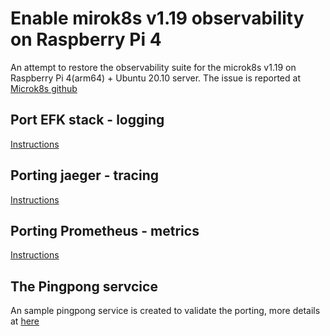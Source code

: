 # Enable mirok8s v1.19 observability on Raspberry Pi 4
An attempt to restore the observability suite for the microk8s v1.19 on Raspberry Pi 4(arm64) + Ubuntu 20.10 server. The issue is reported at [Microk8s github](https://github.com/ubuntu/microk8s/issues/1706)

## Port EFK stack - logging
[Instructions](ElasticFluentKibana/README.md)

## Porting jaeger - tracing
[Instructions](jaeger/README.md)

## Porting Prometheus - metrics
[Instructions](prometheus/README.md)

## The Pingpong servcice
An sample pingpong service is created to validate the porting, more details at [here](pingpong/README.md)